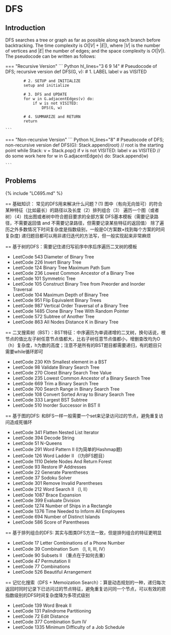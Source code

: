 # DFS

## Introduction
DFS searches a tree or graph as far as possible along each branch before backtracking. The time complexity is $O(|V| + |E|)$, where $|V|$ is the number of vertices and $|E|$ the number of edges; and the space complexity is $O(|V|)$. The pseudocode can be written as follows:

=== "Recursive Version"
    ``` Python hl_lines="3 6 9 14"
        # Pseudocode of DFS; recursive version
        def DFS(G, v):
            # 1. LABEL
            label v as VISITED

            # 2. SETUP and INITIALIZE
            setup and initialize

            # 3. DFS and UPDATE
            for w in G.adjacentEdges(v) do:
                if w is not VISITED:
                    DFS(G, w)

            # 4. SUMMARIZE and RETURN                                         
            return

    ```
=== "Non-recursive Version"
    ``` Python hl_lines="8"
        # Pseudocode of DFS; non-recursive version
        def DFS(G):
            Stack.append(root) // root is the starting point
            while Stack:
                v = Stack.pop()
                if v is not VISITED:
                    label v as VISITED
                    // do some work here
                    for w in G.adjacentEdge(v) do:
                        Stack.append(w)

    ```

## Problems
{% include "LC695.md" %}

== 基础知识：
常见的DFS用来解决什么问题？(1) 图中（有向无向皆可）的符合某种特征（比如最长）的路径以及长度（2）排列组合（3） 遍历一个图（或者树）（4）找出图或者树中符合题目要求的全部方案
DFS基本模板（需要记录路径，不需要返回值 and 不需要记录路径，但需要记录某些特征的返回值）
除了遍历之外多数情况下时间复杂度是指数级别，一般是O(方案数×找到每个方案的时间复杂度)
递归题目都可以用非递归迭代的方法写，但一般实现起来非常麻烦

== 基于树的DFS：需要记住递归写前序中序后序遍历二叉树的模板
- LeetCode 543 Diameter of Binary Tree
- LeetCode 226 Invert Binary Tree
- LeetCode 124 Binary Tree Maximum Path Sum
- LeetCode 236 Lowest Common Ancestor of a Binary Tree
- LeetCode 101 Symmetric Tree
- LeetCode 105 Construct Binary Tree from Preorder and Inorder Traversal
- LeetCode 104 Maximum Depth of Binary Tree
- LeetCode 951 Flip Equivalent Binary Trees
- LeetCode 987 Vertical Order Traversal of a Binary Tree
- LeetCode 1485 Clone Binary Tree With Random Pointer
- LeetCode 572 Subtree of Another Tree
- LeetCode 863 All Nodes Distance K in Binary Tree

== 二叉搜索树（BST）：BST特征：中序遍历为单调递增的二叉树，换句话说，根节点的值比左子树任意节点值都大，比右子树任意节点值都小，增删查改均为O（h）复杂度，h为数的高度；注意不是所有的BST题目都需要递归，有的题目只需要while循环即可
- LeetCode 230 Kth Smallest element in a BST
- LeetCode 98 Validate Binary Search Tree
- LeetCode 270 Cloest Binary Search Tree Value
- LeetCode 235 Lowest Common Ancestor of a Binary Search Tree
- LeetCode 669 Trim a Binary Search Tree
- LeetCode 700 Search Range in Binary Search Tree
- LeetCode 108 Convert Sorted Array to Binary Search Tree
- LeetCode 333 Largest BST Subtree
- LeetCode 510 Inorder Successor in BST II

== 基于图的DFS: 和BFS一样一般需要一个set来记录访问过的节点，避免重复访问造成死循环
- LeetCode 341 Flatten Nested List Iterator
- LeetCode 394 Decode String
- LeetCode 51 N-Queens
- LeetCode 291 Word Pattern II (I为简单的Hashmap题)
- LeetCode 126 Word Ladder II （I为BFS题目）
- LeetCode 1110 Delete Nodes And Return Forest
- LeetCode 93 Restore IP Addresses
- LeetCode 22 Generate Parentheses
- LeetCode 37 Sodoku Solver
- LeetCode 301 Remove Invalid Parentheses
- LeetCode 212 Word Search II （I, II）
- LeetCode 1087 Brace Expansion
- LeetCode 399 Evaluate Division
- LeetCode 1274 Number of Ships in a Rectangle
- LeetCode 1376 Time Needed to Inform All Employees
- LeetCode 694 Number of Distinct Islands
- LeetCode 586 Score of Parentheses

== 基于排列组合的DFS: 其实与图类DFS方法一致，但是排列组合的特征更明显
- LeetCode 17 Letter Combinations of a Phone Number
- LeetCode 39 Combination Sum （I, II, III, IV）
- LeetCode 90 Subsets II （重点在于如何去重）
- LeetCode 47 Permutation II
- LeetCode 77 Combinations
- LeetCode 526 Beautiful Arrangement

== 记忆化搜索（DFS + Memoization Search）：算是动态规划的一种，递归每次返回时同时记录下已访问过的节点特征，避免重复访问同一个节点，可以有效的把指数级别的DFS时间复杂度降为多项式级别
- LeetCode 139 Word Break II
- LeetCode 131 Palindrome Partitioning
- LeetCode 72 Edit Distance
- LeetCode 377 Combination Sum IV
- LeetCode 1335 Minimum Difficulty of a Job Schedule